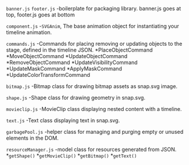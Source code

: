 
`banner.js`
`footer.js`
  -boilerplate for packaging library. banner.js goes at top, footer.js goes at bottom

`component.js`
  -`SVGAnim`, The base animation object for instantiating your timeline animation.

`commands.js`
  -Commands for placing removing or updating objects to the stage, defined in the timeline JSON. 
  *PlaceObjectCommand
  *MoveObjectCommand
  *UpdateObjectCommand
  *RemoveObjectCommand
  *UpdateVisibilityCommand
  *UpdateMaskCommand
  *ApplyMaskCommand
  *UpdateColorTransformCommand

`bitmap.js`
  -Bitmap class for drawing bitmap assets as snap.svg image.

`shape.js`
  -Shape class for drawing geometry in snap.svg.

`movieclip.js`
  -MovieClip class displaying nested content with a timeline.

`text.js`
  -Text class displaying text in snap.svg.

`garbagePool.js`
  -helper class for managing and purging empty or unused elements in the DOM.

`resourceManager.js`
  -model class for resources generated from JSON.
  *`getShape()`
  *`getMovieClip()`
  *`getBitmap()`
  *`getText()`
